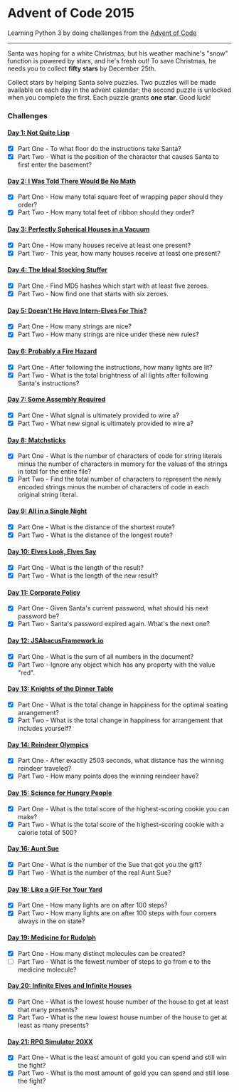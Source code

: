 # Advent of Code 2015

Learning Python 3 by doing challenges from the [Advent of Code](http://adventofcode.com/2015)

---

Santa was hoping for a white Christmas, but his weather machine's "snow" function is powered by
stars, and he's fresh out! To save Christmas, he needs you to collect **fifty stars**
by December 25th.

Collect stars by helping Santa solve puzzles. Two puzzles will be made available on each day in
the advent calendar; the second puzzle is unlocked when you complete the first. Each puzzle grants
**one star**. Good luck!

### Challenges
#### [Day 1: Not Quite Lisp](src/day_01)
- [x] Part One - To what floor do the instructions take Santa?
- [x] Part Two - What is the position of the character that causes Santa to first enter the basement?

#### [Day 2: I Was Told There Would Be No Math](src/day_02)
- [x] Part One - How many total square feet of wrapping paper should they order?
- [x] Part Two - How many total feet of ribbon should they order?

#### [Day 3: Perfectly Spherical Houses in a Vacuum](src/day_03)
- [x] Part One - How many houses receive at least one present?
- [x] Part Two - This year, how many houses receive at least one present?

#### [Day 4: The Ideal Stocking Stuffer](src/day_04)
- [x] Part One - Find MD5 hashes which start with at least five zeroes.
- [x] Part Two - Now find one that starts with six zeroes.

#### [Day 5: Doesn't He Have Intern-Elves For This?](src/day_05)
- [x] Part One - How many strings are nice?
- [x] Part Two - How many strings are nice under these new rules?

#### [Day 6: Probably a Fire Hazard](src/day_06)
- [x] Part One - After following the instructions, how many lights are lit?
- [x] Part Two - What is the total brightness of all lights after following Santa's instructions?

#### [Day 7: Some Assembly Required](src/day_07)
- [x] Part One - What signal is ultimately provided to wire a?
- [x] Part Two - What new signal is ultimately provided to wire a?

#### [Day 8: Matchsticks](src/day_08)
- [x] Part One - What is the number of characters of code for string literals minus the number
    of characters in memory for the values of the strings in total for the entire file?
- [x] Part Two - Find the total number of characters to represent the newly encoded strings minus
    the number of characters of code in each original string literal.

#### [Day 9: All in a Single Night](src/day_09)
- [x] Part One - What is the distance of the shortest route?
- [x] Part Two - What is the distance of the longest route?

#### [Day 10: Elves Look, Elves Say](src/day_10)
- [x] Part One - What is the length of the result?
- [x] Part Two - What is the length of the new result?

#### [Day 11: Corporate Policy](src/day_11)
- [x] Part One - Given Santa's current password, what should his next password be?
- [x] Part Two - Santa's password expired again. What's the next one?

#### [Day 12: JSAbacusFramework.io](src/day_12)
- [x] Part One - What is the sum of all numbers in the document?
- [x] Part Two - Ignore any object which has any property with the value "red".

#### [Day 13: Knights of the Dinner Table](src/day_13)
- [x] Part One - What is the total change in happiness for the optimal seating arrangement?
- [x] Part Two - What is the total change in happiness for arrangement that includes yourself?

#### [Day 14: Reindeer Olympics](src/day_14)
- [x] Part One - After exactly 2503 seconds, what distance has the winning reindeer traveled?
- [x] Part Two - How many points does the winning reindeer have?

#### [Day 15: Science for Hungry People](src/day_15)
- [x] Part One - What is the total score of the highest-scoring cookie you can make?
- [x] Part Two - What is the total score of the highest-scoring cookie with a calorie total of 500?

#### [Day 16: Aunt Sue](src/day_16)
- [x] Part One - What is the number of the Sue that got you the gift?
- [x] Part Two - What is the number of the real Aunt Sue?

#### [Day 18: Like a GIF For Your Yard](src/day_18)
- [x] Part One - How many lights are on after 100 steps?
- [x] Part Two - How many lights are on after 100 steps with four corners always in the on state?

#### [Day 19: Medicine for Rudolph](src/day_19)
- [x] Part One - How many distinct molecules can be created?
- [ ] Part Two - What is the fewest number of steps to go from e to the medicine molecule?

#### [Day 20: Infinite Elves and Infinite Houses](src/day_20)
- [x] Part One - What is the lowest house number of the house to get at least that many presents?
- [x] Part Two - What is the new lowest house number of the house to get at least as many presents?

#### [Day 21: RPG Simulator 20XX](src/day_21)
- [x] Part One - What is the least amount of gold you can spend and still win the fight?
- [x] Part Two - What is the most amount of gold you can spend and still lose the fight?
